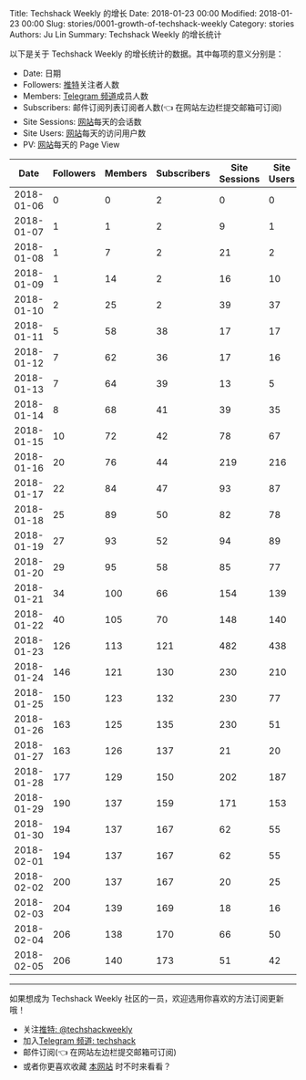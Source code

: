 Title: Techshack Weekly 的增长
Date: 2018-01-23 00:00
Modified: 2018-01-23 00:00
Slug: stories/0001-growth-of-techshack-weekly
Category: stories
Authors: Ju Lin
Summary: Techshack Weekly 的增长统计


以下是关于 Techshack Weekly 的增长统计的数据。其中每项的意义分别是：

* Date: 日期
* Followers: [推特](https://twitter.com/techshackweekly)关注者人数
* Members: [Telegram 频道](https://t.me/techshack)成员人数
* Subscribers: 邮件订阅列表订阅者人数(👈 在网站左边栏提交邮箱可订阅)
* Site Sessions: [网站](https://www.soasme.com/techshack.weekly/)每天的会话数
* Site Users: [网站](https://www.soasme.com/techshack.weekly/)每天的访问用户数
* PV: [网站](https://www.soasme.com/techshack.weekly/)每天的 Page View


| Date         | Followers | Members | Subscribers | Site Sessions | Site Users | PV |
| ------------ | ------------ | --------------- | --------------- | ------------- | ---------- | ----- |
|2018-01-06|0|0|2|0|0|0|
|2018-01-07|1|1|2|9|1|44|
|2018-01-08|1|7|2|21|2|89|
|2018-01-09|1|14|2|16|10|21|
|2018-01-10|2|25|2|39|37|63|
|2018-01-11|5|58|38|17|17|22|
|2018-01-12|7|62|36|17|16|38|
|2018-01-13|7|64|39|13|5|310|
|2018-01-14|8|68|41|39|35|172|
|2018-01-15|10|72|42|78|67|193|
|2018-01-16|20|76|44|219|216|378|
|2018-01-17|22|84|47|93|87|273|
|2018-01-18|25|89|50|82|78|172
|2018-01-19|27|93|52|94|89|189|
|2018-01-20|29|95|58|85|77|145|
|2018-01-21|34|100|66|154|139|496|
|2018-01-22|40|105|70|148|140|328|
|2018-01-23|126|113|121|482|438|1004|
|2018-01-24|146|121|130|230|210|421|
|2018-01-25|150|123|132|230|77|72|
|2018-01-26|163|125|135|230|51|46|
|2018-01-27|163|126|137|21|20|34|
|2018-01-28|177|129|150|202|187|441|
|2018-01-29|190|137|159|171|153|416|
|2018-01-30|194|137|167|62|55|123|
|2018-02-01|194|137|167|62|55|123|
|2018-02-02|200|137|167|20|25|50|
|2018-02-03|204|139|169|18|16|32|
|2018-02-04|206|138|170|66|50|197|
|2018-02-05|206|140|173|51|42|156|
<NEW-STUFF-HERE>

<hr>

如果想成为 Techshack Weekly 社区的一员，欢迎选用你喜欢的方法订阅更新哦！

* 关注[推特: @techshackweekly](https://twitter.com/techshackweekly)
* 加入[Telegram 频道: techshack](https://t.me/techshack)
* 邮件订阅(👈 在网站左边栏提交邮箱可订阅)
* 或者你更喜欢收藏 [本网站](https://www.soasme.com/techshack.weekly/) 时不时来看看？










